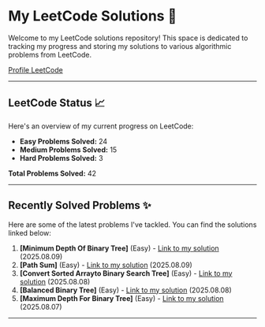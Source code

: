 # My LeetCode Solutions 🚀

Welcome to my LeetCode solutions repository! This space is dedicated to tracking my progress and storing my solutions to various algorithmic problems from LeetCode.

[Profile LeetCode](https://leetcode.com/u/L4yoos/)

---

## LeetCode Status 📈

Here's an overview of my current progress on LeetCode:
    
* **Easy Problems Solved:** 24
* **Medium Problems Solved:** 15
* **Hard Problems Solved:** 3
    
**Total Problems Solved:** 42
    

---

## Recently Solved Problems ✨

Here are some of the latest problems I've tackled. You can find the solutions linked below:
    
1.  **[Minimum Depth Of Binary Tree]** (Easy) - [Link to my solution](https://github.com/L4yoos/leetcode/blob/main/111_MinimumDepthOfBinaryTree_Easy/Solution.java) (2025.08.09)
2.  **[Path Sum]** (Easy) - [Link to my solution](https://github.com/L4yoos/leetcode/blob/main/112_PathSum_Easy/Solution.java) (2025.08.09)
3.  **[Convert Sorted Arrayto Binary Search Tree]** (Easy) - [Link to my solution](https://github.com/L4yoos/leetcode/blob/main/108_ConvertSortedArraytoBinarySearchTree_Easy/Solution.java) (2025.08.08)
4.  **[Balanced Binary Tree]** (Easy) - [Link to my solution](https://github.com/L4yoos/leetcode/blob/main/110_BalancedBinaryTree_Easy/Solution.java) (2025.08.08)
5.  **[Maximum Depth For Binary Tree]** (Easy) - [Link to my solution](https://github.com/L4yoos/leetcode/blob/main/104_MaximumDepthForBinaryTree_Easy/Solution.java) (2025.08.07)
    
---
